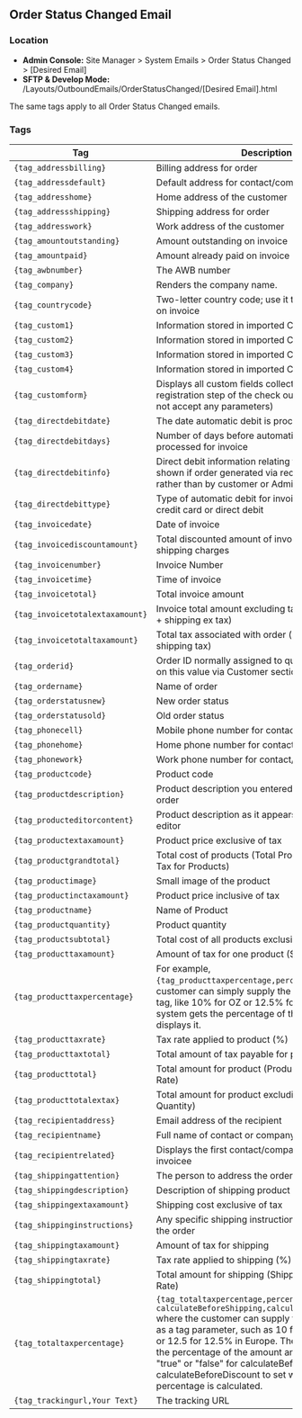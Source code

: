 ## Order Status Changed Email

### Location
* **Admin Console:** Site Manager > System Emails > Order Status Changed > [Desired Email]
* **SFTP & Develop Mode:** /Layouts/OutboundEmails/OrderStatusChanged/[Desired Email].html

The same tags apply to all Order Status Changed emails.

### Tags

Tag | Description
-------------- | -------------
`{tag_addressbilling}` |  Billing address for order
`{tag_addressdefault}` |	Default address for contact/company
`{tag_addresshome}` |	Home address of the customer
`{tag_addressshipping}` |	Shipping address for order
`{tag_addresswork}` |	Work address of the customer
`{tag_amountoutstanding}` |	Amount outstanding on invoice
`{tag_amountpaid}` |	Amount already paid on invoice
`{tag_awbnumber}` |	The AWB number
`{tag_company}` |	Renders the company name.
`{tag_countrycode}` |	Two-letter country code; use it to indicate currency on invoice
`{tag_custom1}` |	Information stored in imported Custom 1 field
`{tag_custom2}` |	Information stored in imported Custom 2 field
`{tag_custom3}` |	Information stored in imported Custom 3 field
`{tag_custom4}` |	Information stored in imported Custom 4 field
`{tag_customform}` |	Displays all custom fields collected on the registration step of the check out. (This tag does not accept any parameters)
`{tag_directdebitdate}` |	The date automatic debit is processed for invoice
`{tag_directdebitdays}` |	Number of days before automatic debit is processed for invoice
`{tag_directdebitinfo}` |	Direct debit information relating to order. Only shown if order generated via recurring engine rather than by customer or Admin.
`{tag_directdebittype}` |	Type of automatic debit for invoice; for example, credit card or direct debit
`{tag_invoicedate}` |	Date of invoice
`{tag_invoicediscountamount}` |	Total discounted amount of invoice excluding shipping charges
`{tag_invoicenumber}` |	Invoice Number
`{tag_invoicetime}` |	Time of invoice
`{tag_invoicetotal}` |	Total invoice amount
`{tag_invoicetotalextaxamount}` |	Invoice total amount excluding tax (products ex tax + shipping ex tax)
`{tag_invoicetotaltaxamount}` |	Total tax associated with order (product tax + shipping tax)
`{tag_orderid}` |	Order ID normally assigned to quotes. Can search on this value via Customer section
`{tag_ordername}` |	Name of order
`{tag_orderstatusnew}` |	New order status
`{tag_orderstatusold}` |	Old order status
`{tag_phonecell}` |	Mobile phone number for contact/company
`{tag_phonehome}` |	Home phone number for contact/company
`{tag_phonework}` |	Work phone number for contact/company
`{tag_productcode}` |	Product code
`{tag_productdescription}` |	Product description you entered when generating order
`{tag_producteditorcontent}` |	Product description as it appears in the WYSIWYG editor
`{tag_productextaxamount}` |	Product price exclusive of tax
`{tag_productgrandtotal}` |	Total cost of products (Total Product cost + Total Tax for Products)
`{tag_productimage}` |	Small image of the product
`{tag_productinctaxamount}` |	Product price inclusive of tax
`{tag_productname}` |	Name of Product
`{tag_productquantity}` |	Product quantity
`{tag_productsubtotal}` |	Total cost of all products exclusive of tax
`{tag_producttaxamount}` |	Amount of tax for one product ($)
`{tag_producttaxpercentage}` |	For example, `{tag_producttaxpercentage,percentage}` where customer can simply supply the percentage in the tag, like 10% for OZ or 12.5% for Europe. The system gets the percentage of the amount and displays it.
`{tag_producttaxrate}` |	Tax rate applied to product (%)
`{tag_producttaxtotal}` |	Total amount of tax payable for products
`{tag_producttotal}` |	Total amount for product (Product x Quantity + Tax Rate)
`{tag_producttotalextax}` |	Total amount for product excluding tax (Product x Quantity)
`{tag_recipientaddress}` |	Email address of the recipient
`{tag_recipientname}` |	Full name of contact or company
`{tag_recipientrelated}` |	Displays the first contact/company related to the invoicee
`{tag_shippingattention}` |	The person to address the order to
`{tag_shippingdescription}` |	Description of shipping product
`{tag_shippingextaxamount}` |	Shipping cost exclusive of tax
`{tag_shippinginstructions}` |	Any specific shipping instructions that accompany the order
`{tag_shippingtaxamount}` |	Amount of tax for shipping
`{tag_shippingtaxrate}` |	Tax rate applied to shipping (%)
`{tag_shippingtotal}` |	Total amount for shipping (Shipping cost + Tax Rate)
`{tag_totaltaxpercentage}` |	`{tag_totaltaxpercentage,percentage, calculateBeforeShipping,calculateBeforeDiscount}` where the customer can supply the tax percentage as a tag parameter, such as 10 for 10% in Australia or 12.5 for 12.5% in Europe. The system  calculates the percentage of the amount and displays it. Enter "true" or "false" for calculateBeforeShipping and calculateBeforeDiscount to set when the tax percentage is calculated.
`{tag_trackingurl,Your Text}` |	The tracking URL
